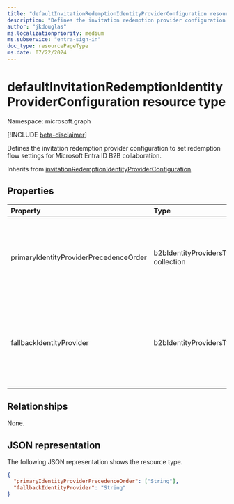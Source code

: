 ```yaml
---
title: "defaultInvitationRedemptionIdentityProviderConfiguration resource type"
description: "Defines the invitation redemption provider configuration to set redemption flow settings for Microsoft Entra ID B2B collaboration."
author: "jkdouglas"
ms.localizationpriority: medium
ms.subservice: "entra-sign-in"
doc_type: resourcePageType
ms.date: 07/22/2024
---
```


# defaultInvitationRedemptionIdentityProviderConfiguration resource type

Namespace: microsoft.graph

[!INCLUDE [beta-disclaimer](../../includes/beta-disclaimer.md)]

Defines the invitation redemption provider configuration to set redemption flow settings for Microsoft Entra ID B2B collaboration.

Inherits from [invitationRedemptionIdentityProviderConfiguration](../resources/invitationRedemptionIdentityProviderConfiguration.md)

## Properties

|Property|Type|Description|
|:---|:---|:---|
| primaryIdentityProviderPrecedenceOrder | b2bIdentityProvidersType collection | Collection of identity providers in priority order of preference to be used for guest invitation redemption. Possible values are: `azureActiveDirectory`, `externalFederation`, or `socialIdentityProviders`. |
| fallbackIdentityProvider | b2bIdentityProvidersType | The fallback identity provider to be used in case no primary identity provider can be used for guest invitation redemption. Possible values are: `defaultConfiguredIdp`, `emailOneTimePasscode`, or `microsoftAccount`. |

## Relationships

None.

## JSON representation

The following JSON representation shows the resource type.
<!-- {
  "blockType": "resource",
  "@odata.type": "microsoft.graph.defaultInvitationRedemptionIdentityProviderConfiguration"
}
-->

``` json
{
  "primaryIdentityProviderPrecedenceOrder": ["String"],
  "fallbackIdentityProvider": "String"
}
```
